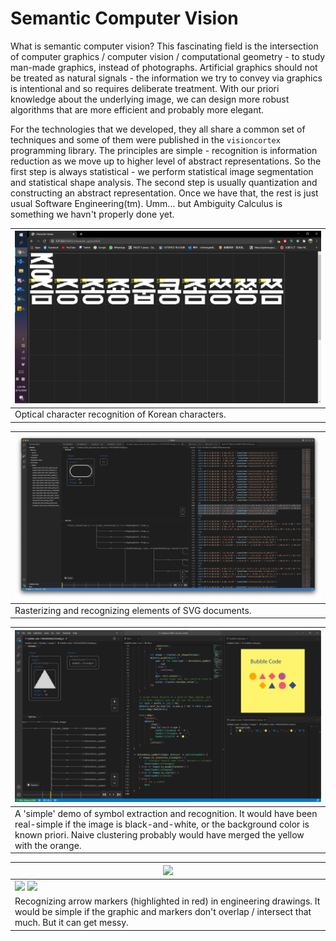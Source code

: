 # Semantic Computer Vision

What is semantic computer vision? This fascinating field is the intersection of computer graphics / computer vision / computational geometry - to study man-made graphics, instead of photographs. Artificial graphics should not be treated as natural signals - the information we try to convey via graphics is intentional and so requires deliberate treatment. With our priori knowledge about the underlying image, we can design more robust algorithms that are more efficient and probably more elegant.

For the technologies that we developed, they all share a common set of techniques and some of them were published in the `visioncortex` programming library. The principles are simple - recognition is information reduction as we move up to higher level of abstract representations. So the first step is always statistical - we perform statistical image segmentation and statistical shape analysis. The second step is usually quantization and constructing an abstract representation. Once we have that, the rest is just usual Software Engineering(tm). Umm... but Ambiguity Calculus is something we havn't properly done yet.

|![](character-images-01.png)|
|-----|
|Optical character recognition of Korean characters.|

|![](pdfeye-1.png)|
|-----|
|Rasterizing and recognizing elements of SVG documents.|

|![](bubble-code-dark.png)|
|-----|
|A 'simple' demo of symbol extraction and recognition. It would have been real-simple if the image is black-and-white, or the background color is known priori. Naive clustering probably would have merged the yellow with the orange.|

|![](https://github.com/visioncortex/.github/assets/1782664/20fc6361-177e-47a9-87f1-c4745f83cd6b)|
|-----|
|![](https://github.com/visioncortex/.github/assets/1782664/6ee29831-bd87-47ee-af55-df7348094810) ![](https://github.com/visioncortex/.github/assets/1782664/441a13c1-165c-4fc5-8b48-5ba866c8bc80)|
|Recognizing arrow markers (highlighted in red) in engineering drawings. It would be simple if the graphic and markers don't overlap / intersect that much. But it can get messy.|
